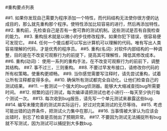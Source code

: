 #重构要点列表

##1. 如果你发现自己需要为程序添加一个特性，而代码结构无法使你很方便的达成目的，那么就先重构那个程序。使特性添加比较容易的进行，然后再添加特性。
##2. 重构前，先检查自己是否有一套可靠的测试机制。这些测试是否有自我检查的能力。
##3. 重构技术就是以微小的步伐修改程序。如果你犯下错误，很容易便可发现它。
##4. 任何一个傻瓜都可以写出计算机可以理解的代码。唯有写出人类容易理解的代码，才是优秀的程序员。
##5. 重构(名词): 对软件内部结构的一种调整，目的是在不改变可观察行为的前提下，提高其可理解性，降低其修改成本。
##6. 重构(动词)： 使用一系列的重构手法，在不改变可观察行为的前前下，调整其结构。
##7. 事不过三，三则重构。
##8. 不要过早发布接口，请修改你代码的所有权策略。使重构更顺畅。
##9. 当你感觉需要写注释时，请先尝试重构，试着让所有注释都变得多余。
##10. 确保所有测试都完全自动化。让他们检查自己的测试结果。
##11. 一套测试一个强大的bug侦测器。能够大大缩减查找bug所需要时间。
##12. 频繁的运行测试，每次编译请把测试也老小进行---每天至少执行每个测试一次。
##13. 每次收到bug报告，请先写一个单元测试来暴露这些bug.
##14. 编写未臻完善的测试并实际运行，好过对完美测试的无尽等待。
##15. 考虑可能出错的边界条件，把测试火力集中在那儿。
##16. 当事情被大家认为应该会出错时，别忘了检查是否抛出了预期异常。
##17. 不要因为测试无法捕捉所有bug就不写测试，因为测试可以捕捉到大多数bug.

